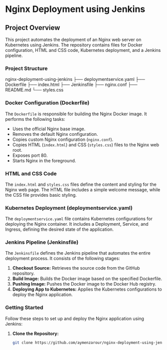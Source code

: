 # Nginx Deployment using Jenkins

## Project Overview

This project automates the deployment of an Nginx web server on Kubernetes using Jenkins. The repository contains files for Docker configuration, HTML and CSS code, Kubernetes deployment, and a Jenkins pipeline.

### Project Structure

nginx-deployment-using-jenkins
├── deploymentservice.yaml
├── Dockerfile
├── index.html
├── Jenkinsfile
├── nginx.conf
├── README.md
└── styles.css


### Docker Configuration (Dockerfile)

The `Dockerfile` is responsible for building the Nginx Docker image. It performs the following tasks:

- Uses the official Nginx base image.
- Removes the default Nginx configuration.
- Copies custom Nginx configuration (`nginx.conf`).
- Copies HTML (`index.html`) and CSS (`styles.css`) files to the Nginx web root.
- Exposes port 80.
- Starts Nginx in the foreground.

### HTML and CSS Code

The `index.html` and `styles.css` files define the content and styling for the Nginx web page. The HTML file includes a simple welcome message, while the CSS file provides basic styling.

### Kubernetes Deployment (deploymentservice.yaml)

The `deploymentservice.yaml` file contains Kubernetes configurations for deploying the Nginx container. It includes a Deployment, Service, and Ingress, defining the desired state of the application.

### Jenkins Pipeline (Jenkinsfile)

The `Jenkinsfile` defines the Jenkins pipeline that automates the entire deployment process. It consists of the following stages:

1. **Checkout Source:** Retrieves the source code from the GitHub repository.
2. **Build Image:** Builds the Docker image based on the specified Dockerfile.
3. **Pushing Image:** Pushes the Docker image to the Docker Hub registry.
4. **Deploying App to Kubernetes:** Applies the Kubernetes configurations to deploy the Nginx application.

### Getting Started

Follow these steps to set up and deploy the Nginx application using Jenkins:

1. **Clone the Repository:**
   ```bash
   git clone https://github.com/aymenzarour/nginx-deployment-using-jenkins.git

